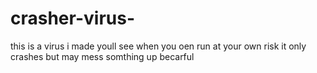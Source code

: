 # crasher-virus-
this is a virus i made youll see when you oen run at your own risk it only crashes but may mess somthing up becarful
